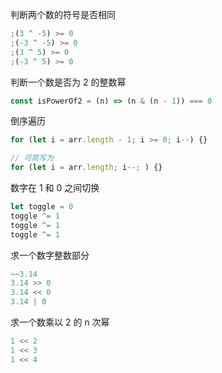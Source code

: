 判断两个数的符号是否相同

```js
;(3 ^ -5) >= 0
;(-3 ^ -5) >= 0
;(3 ^ 5) >= 0
;(-3 ^ 5) >= 0
```

判断一个数是否为 2 的整数幂

```js
const isPowerOf2 = (n) => (n & (n - 1)) === 0
```

倒序遍历

```js
for (let i = arr.length - 1; i >= 0; i--) {}

// 可简写为
for (let i = arr.length; i--; ) {}
```

数字在 1 和 0 之间切换

```js
let toggle = 0
toggle ^= 1
toggle ^= 1
toggle ^= 1
```

求一个数字整数部分

```js
~~3.14
3.14 >> 0
3.14 << 0
3.14 | 0
```

求一个数乘以 2 的 n 次幂

```js
1 << 2
1 << 3
1 << 4
```

